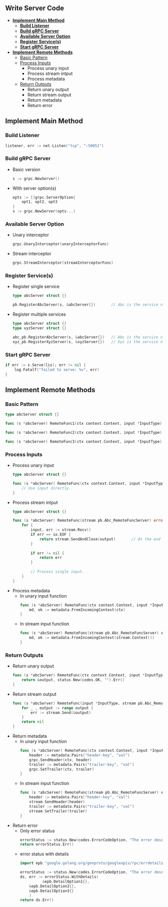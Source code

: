 ## Write Server Code

- [**Implement Main Method**](#implement-main-method)
   - [**Build Listener**](#build-listener)
   - [**Build gRPC Server**](#build-grpc-server)
   - [**Available Server Option**](#available-server-option)
   - [**Register Service(s)**](#register-services)
   - [**Start gRPC Server**](#start-grpc-server)
- [**Implement Remote Methods**](#implement-remote-methods)
   - [Basic Pattern](#basic-pattern)
   - [Process Inputs](#process-inputs)
      - Process unary input
      - Process stream intput
      - Process metadata
   - [Return Outputs](#return-outputs)
      - Return unary output
      - Return stream output
      - Return metadata
      - Return error

## Implement Main Method
### Build Listener
```go
listener, err := net.Listen("tcp", ":50051")
```

### Build gRPC Server
- Basic version
  ```go
  s := grpc.NewServer()
  ```
- With server option(s)
  ```go
  opts := []grpc.ServerOption{
      opt1, opt2, opt3
  }
  s := grpc.NewServer(opts...)
  ```
  
### Available Server Option
- Unary interceptor
  ```go
  grpc.UnaryInterceptor(unaryInterceptorFunc)
  ```
- Stream interceptor
  ```go
  grpc.StreamInterceptor(streamInterceptorFunc)
  ```

### Register Service(s)
- Register single service
  ```go
  type abcServer struct {}
  
  pb.RegisterAbcServer(s, &abcServer{})       // Abc is the service name
  ```
- Register multiple services
  ```go
  type abcServer struct {}
  type xyzServer struct {}
  
  abc_pb.RegisterAbcServer(s, &abcServer{})   // Abc is the service name
  xyz_pb.RegisterXyzServer(s, &xyzServer{})   // Xyz is the service name
  ```
  
### Start gRPC Server
```go
if err := s.Serve(lis); err != nil {
    log.Fatalf("failed to serve: %v", err)
}
```

## Implement Remote Methods
### Basic Pattern
```go
type abcServer struct {}

func (s *abcServer) RemoteFunc1(ctx context.Context, input *InputType) (*OutputType, error) {}

func (s *abcServer) RemoteFunc2(ctx context.Context, input *InputType) (*OutputType, error) {}

func (s *abcServer) RemoteFunc3(ctx context.Context, input *InputType) (*OutputType, error) {}
```

### Process Inputs
- Process unary input
  ```go
  type abcServer struct {}
  
  func (s *abcServer) RemoteFunc(ctx context.Context, input *InputType) (*OutputType, error) {
      // Use input directly.
  }
  ```
- Process stream intput
  ```go
  type abcServer struct {}
  
  func (s *abcServer) RemoteFunc(stream pb.Abc_RemoteFuncServer) error {
      for {
          input, err := stream.Recv()
          if err == io.EOF {
              return stream.SendAndClose(output)       // At the end of input stream, return the output.
          }
          
          if err != nil {
              return err
          }
          
          // Process single input.
      }
  }
  ```
- Process metadata
   - In unary input function
     ```go
     func (s *abcServer) RemoteFunc(ctx context.Context, input *InputType) (*OutputType, error) {
         md, ok := metadata.FromIncomingContext(ctx)
     }
     ```
   - In stream input function
     ```go
     func (s *abcServer) RemoteFunc(stream pb.Abc_RemoteFuncServer) error {
         md, ok := metadata.FromIncomingContext(stream.Context())
     }
     ```

### Return Outputs
- Return unary output
  ```go
  func (s *abcServer) RemoteFunc(ctx context.Context, input *InputType) (*OutputType, error) {
      return &output, status.New(codes.OK, "").Err()
  }
  ```
- Return stream output
  ```go
  func (s *abcServer) RemoteFunc(input *InputType, stream pb.Abc_RemoteFuncServer) error {
      for _ , output := range output {
          err := stream.Send(&output)
      }
      return nil
  }
  ```
- Return metadata
   - In unary input function
     ```go
     func (s *abcServer) RemoteFunc(ctx context.Context, input *InputType) (*OutputType, error) {
         header := metadata.Pairs("header-key", "val")
         grpc.SendHeader(ctx, header)
         trailer := metadata.Pairs("trailer-key", "val")
         grpc.SetTrailer(ctx, trailer)
     }
     ```
   - In stream input function
     ```go
     func (s *abcServer) RemoteFunc(stream pb.Abc_RemoteFuncServer) error {
         header := metadata.Pairs("header-key", "val")
         stream.SendHeader(header)
         trailer := metadata.Pairs("trailer-key", "val")    
         stream.SetTrailer(trailer)
     }
     ```
- Return error
   - Only error status
     ```go
     errorStatus := status.New(codes.ErrorCodeOption, "The error description.")  // ErrorCodeOption needs to be replaced by real option.
     return errorStatus.Err()
     ```
   - error status with details
     ```go
     import epb "google.golang.org/genproto/googleapis/rpc/errdetails"
     
     errorStatus := status.New(codes.ErrorCodeOption, "The error description.")  // ErrorCodeOption needs to be replaced by real option.
     ds, err := errorStatus.WithDetails(
			   &epb.DetailOption1{},                                                   // DetailOption1 needs to be replaced by real option.
         &epb.DetailOption2{},                                                   // DetailOption2 needs to be replaced by real option.
         &epb.DetailOption3{}                                                    // DetailOption3 needs to be replaced by real option.
		 )
     return ds.Err()
     ```

